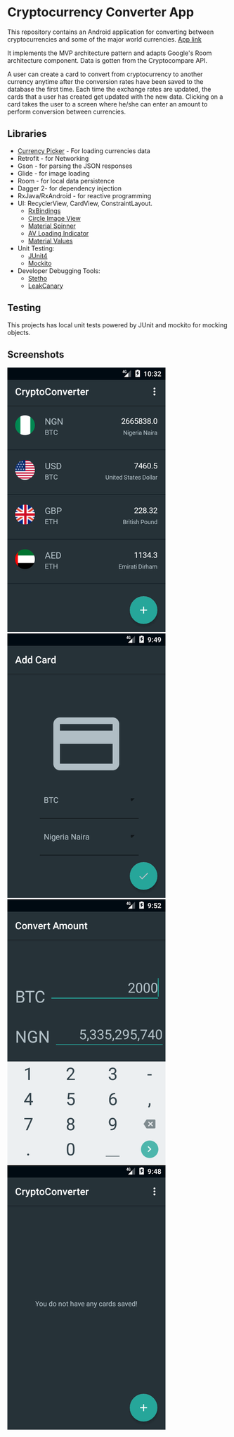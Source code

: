 # Cryptocurrency Converter App

This repository contains an Android application for converting between cryptocurrencies and some of the major world currencies.   [App link](https://drive.google.com/open?id=1yrS6j736p9nLUrxtIf1In9FEbm6uVla2)

It implements the MVP architecture pattern and adapts Google's Room architecture component.
Data is gotten from the Cryptocompare API.

A user can create a card to convert from cryptocurrency to another currency anytime after the conversion rates have been saved
to the database the first time. Each time the exchange rates are updated, the cards that a user has created get updated with the new data.  Clicking on a card takes the user to a screen where he/she can enter an amount to perform conversion between currencies.

 ## Libraries
 * [Currency Picker](https://github.com/midorikocak/currency-picker-android) - For loading currencies data
 * Retrofit - for Networking
 * Gson - for parsing the JSON responses
 * Glide - for image loading
 * Room - for local data persistence
 * Dagger 2- for dependency injection
 * RxJava/RxAndroid - for reactive programming
 * UI: RecyclerView, CardView, ConstraintLayout.
    * [RxBindings](https://github.com/JakeWharton/RxBinding)
    * [Circle Image View](https://github.com/hdodenhof/CircleImageView)
    * [Material Spinner](https://github.com/ganfra/MaterialSpinner)
    * [AV Loading Indicator](https://github.com/81813780/AVLoadingIndicatorView)
    * [Material Values](https://github.com/AoDevBlue/MaterialValues)
 * Unit Testing:
    * [JUnit4](https://github.com/junit-team/junit4)
    * [Mockito](https://github.com/mockito/mockito)
 * Developer Debugging Tools:
    * [Stetho](https://github.com/facebook/stetho)
    * [LeakCanary](https://github.com/square/leakcanary)
  
 ## Testing
 This projects has local unit tests powered by JUnit and mockito for mocking objects.

## Screenshots
  ![Cards list](/screenshots/home.png)
  ![Add card](/screenshots/add_card.png)
  ![Conversion screen](/screenshots/convert.png)
  ![Empty cards list](/screenshots/home_empty.png)
    



